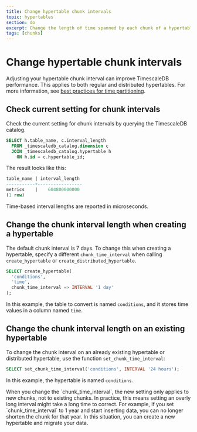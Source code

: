 ```yaml
---
title: Change hypertable chunk intervals
topic: hypertables
section: do
excerpt: Change the length of time spanned by each chunk of a hypertable.
tags: [chunks]
---
```


# Change hypertable chunk intervals
Adjusting your hypertable chunk interval can improve TimescaleDB performance.
This applies to both regular and distributed hypertables. For more information,
see [best practices for time partitioning][best-practices].

## Check current setting for chunk intervals
Check the current setting for chunk intervals by querying the TimescaleDB
catalog.
```sql
SELECT h.table_name, c.interval_length
  FROM _timescaledb_catalog.dimension c
  JOIN _timescaledb_catalog.hypertable h
    ON h.id = c.hypertable_id;
```

The result looks like this:
```sql
table_name | interval_length
-----------+-----------------
metrics    |    604800000000
(1 row)
```

<highlight type="note">
Time-based interval lengths are reported in microseconds.
</highlight>

## Change the chunk interval length when creating a hypertable
The default chunk interval is 7 days. To change this when creating a hypertable,
specify a different `chunk_time_interval` when calling `create_hypertable` or
`create_distributed_hypertable`.
```sql
SELECT create_hypertable(
  'conditions',
  'time',
  chunk_time_interval => INTERVAL '1 day'
);
```

In this example, the table to convert is named `conditions`, and it stores time
values in a column named `time`.

## Change the chunk interval length on an existing hypertable
To change the chunk interval on an already existing hypertable or distributed
hypertable, use the function `set_chunk_time_interval`:
```sql
SELECT set_chunk_time_interval('conditions', INTERVAL '24 hours');
```

In this example, the hypertable is named `conditions`.

<highlight type="important">
When you change the `chunk_time_interval`, the new setting only applies to new
chunks, not to existing chunks. In practice, this means setting an overly long
interval might take a long time to correct. For example, if you set
`chunk_time_interval` to 1 year and start inserting data, you can no longer
shorten the chunk for that year. In this situation, you can create a new
hypertable and migrate your data.
</highlight>

[best-practices]: /how-to-guides/hypertables/about-hypertables#best-practices
